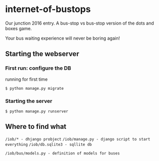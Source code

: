 # internet-of-bustops
Our junction 2016 entry. A bus-stop vs bus-stop version of the dots and boxes game.

Your bus waiting experience will never be boring again!


## Starting the webserver

### First run: configure the DB
running for first time

`$ python manage.py migrate`


### Starting the server
`$ python manage.py runserver`


## Where to find what

`/iob/* - dhjango probject`
`/iob/manage.py - django script to start everything`
`/iob/db.sqlite3 - sqllite db`

`/iob/bus/models.py - definition of models for buses`
